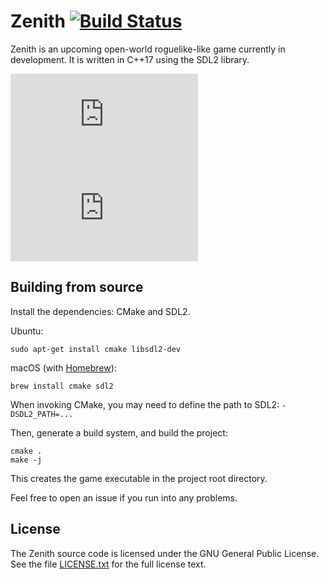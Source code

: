 # Zenith [![Build Status](https://travis-ci.org/emlai/zenith.svg?branch=master)](https://travis-ci.org/emlai/zenith)

Zenith is an upcoming open-world roguelike-like game currently in development.
It is written in C++17 using the SDL2 library.

![](https://forum.freegamedev.net/download/file.php?id=10844&mode=view)
![](https://forum.freegamedev.net/download/file.php?id=10843&mode=view)

## Building from source

Install the dependencies: CMake and SDL2.

Ubuntu:

    sudo apt-get install cmake libsdl2-dev

macOS (with [Homebrew](https://brew.sh/)):

    brew install cmake sdl2

When invoking CMake, you may need to define the path to SDL2: `-DSDL2_PATH=...`

Then, generate a build system, and build the project:

    cmake .
    make -j

This creates the game executable in the project root directory.

Feel free to open an issue if you run into any problems.

## License

The Zenith source code is licensed under the GNU General Public License. See the
file [LICENSE.txt](LICENSE.txt) for the full license text.
